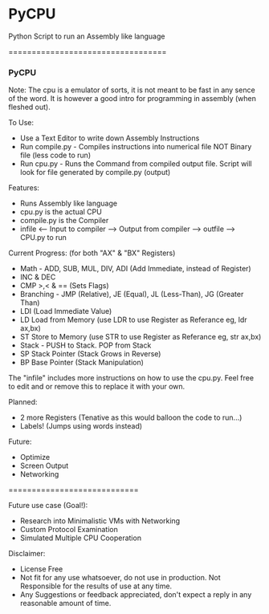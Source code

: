 # PyCPU
Python Script to run an Assembly like language

==================================

### PyCPU

Note:
The cpu is a emulator of sorts, it is not meant to be fast in any sence of the word. 
It is however a good intro for programming in assembly (when fleshed out).

To Use:
- Use a Text Editor to write down Assembly Instructions
- Run compile.py - Compiles instructions into numerical file NOT Binary file (less code to run)
- Run cpu.py - Runs the Command from compiled output file. Script will look for file generated by compile.py (output)

Features:
- Runs Assembly like language 
- cpu.py is the actual CPU
- compile.py is the Compiler
- infile <-- Input to compiler --> Output from compiler --> outfile --> CPU.py to run

Current Progress: (for both "AX" & "BX" Registers)
- Math - ADD, SUB, MUL, DIV, ADI (Add Immediate, instead of Register)
- INC & DEC
- CMP >,< & == (Sets Flags)
- Branching - JMP (Relative), JE (Equal), JL (Less-Than), JG (Greater Than)
- LDI (Load Immediate Value)
- LD Load from Memory (use LDR to use Register as Referance eg, ldr ax,bx)
- ST Store to Memory (use STR to use Register as Referance eg, str ax,bx)
- Stack - PUSH to Stack. POP from Stack
- SP Stack Pointer (Stack Grows in Reverse)
- BP Base Pointer  (Stack Manipulation)

The "infile" includes more instructions on how to use the cpu.py. Feel free to edit and or remove this to replace it with your own.

Planned:
- 2 more Registers (Tenative as this would balloon the code to run...)
- Labels! (Jumps using words instead)

Future:
- Optimize
- Screen Output
- Networking

============================

Future use case (Goal!):
- Research into Minimalistic VMs with Networking 
- Custom Protocol Examination
- Simulated Multiple CPU Cooperation

Disclaimer:
- License Free
- Not fit for any use whatsoever, do not use in production. Not Responsible for the results of use at any time.
- Any Suggestions or feedback appreciated, don't expect a reply in any reasonable amount of time.
